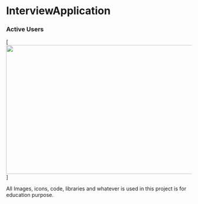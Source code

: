 # InterviewApplication
### Active Users
[<img src="https://user-images.githubusercontent.com/31673628/73138754-6bd7c000-4034-11ea-8463-ed315690e097.png" width="600" height="350">]<br/>

All Images, icons, code, libraries and whatever is used in this project is for education purpose.
